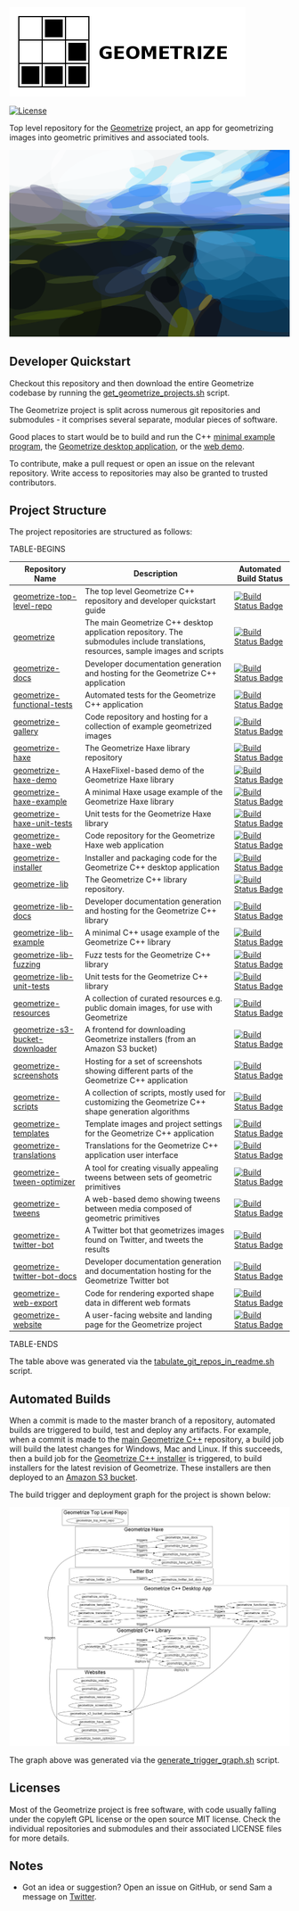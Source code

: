 [![Geometrize Top Level Repo Logo](https://github.com/Tw1ddle/geometrize-top-level-repo/blob/master/screenshots/logo.png?raw=true "Geometrize top level repo logo")](https://www.geometrize.co.uk/)

[![License](https://img.shields.io/badge/License-GPL%20v3-blue.svg?style=flat-square)](https://github.com/Tw1ddle/geometrize-top-level-repo/blob/master/LICENSE)

Top level repository for the [Geometrize](https://www.geometrize.co.uk/) project, an app for geometrizing images into geometric primitives and associated tools.

[![Geometrized Borrowdale](https://github.com/Tw1ddle/geometrize-top-level-repo/blob/master/screenshots/coastal_view.png?raw=true "Geometrized Coastal View, 150 Ellipses")](https://www.geometrize.co.uk/)

## Developer Quickstart

Checkout this repository and then download the entire Geometrize codebase by running the [get_geometrize_projects.sh](https://github.com/Tw1ddle/geometrize-top-level-repo/blob/master/get_geometrize_projects.sh) script.

The Geometrize project is split across numerous git repositories and submodules - it comprises several separate, modular pieces of software.

Good places to start would be to build and run the C++ [minimal example program](https://github.com/Tw1ddle/geometrize-lib-example), the [Geometrize desktop application](https://github.com/Tw1ddle/geometrize), or the [web demo](https://github.com/Tw1ddle/geometrize-haxe-web).

To contribute, make a pull request or open an issue on the relevant repository. Write access to repositories may also be granted to trusted contributors.

## Project Structure

The project repositories are structured as follows:

TABLE-BEGINS

| Repository Name                   | Description | Automated Build Status |
| --------------------------------- | ----------- | ---------------------- |
| [geometrize-top-level-repo](https://github.com/Tw1ddle/geometrize-top-level-repo) | The top level Geometrize C++ repository and developer quickstart guide | [![Build Status Badge](https://ci.appveyor.com/api/projects/status/github/Tw1ddle/geometrize-top-level-repo)](https://ci.appveyor.com/project/Tw1ddle/geometrize-top-level-repo) |
| [geometrize](https://github.com/Tw1ddle/geometrize) | The main Geometrize C++ desktop application repository. The submodules include translations, resources, sample images and scripts | [![Build Status Badge](https://ci.appveyor.com/api/projects/status/github/Tw1ddle/geometrize)](https://ci.appveyor.com/project/Tw1ddle/geometrize) |
| [geometrize-docs](https://github.com/Tw1ddle/geometrize-docs) | Developer documentation generation and hosting for the Geometrize C++ application | [![Build Status Badge](https://ci.appveyor.com/api/projects/status/github/Tw1ddle/geometrize-docs)](https://ci.appveyor.com/project/Tw1ddle/geometrize-docs) |
| [geometrize-functional-tests](https://github.com/Tw1ddle/geometrize-functional-tests) | Automated tests for the Geometrize C++ application | [![Build Status Badge](https://ci.appveyor.com/api/projects/status/github/Tw1ddle/geometrize-functional-tests)](https://ci.appveyor.com/project/Tw1ddle/geometrize-functional-tests) |
| [geometrize-gallery](https://github.com/Tw1ddle/geometrize-gallery) | Code repository and hosting for a collection of example geometrized images | [![Build Status Badge](https://ci.appveyor.com/api/projects/status/github/Tw1ddle/geometrize-gallery)](https://ci.appveyor.com/project/Tw1ddle/geometrize-gallery) |
| [geometrize-haxe](https://github.com/Tw1ddle/geometrize-haxe) | The Geometrize Haxe library repository | [![Build Status Badge](https://ci.appveyor.com/api/projects/status/github/Tw1ddle/geometrize-haxe)](https://ci.appveyor.com/project/Tw1ddle/geometrize-haxe) |
| [geometrize-haxe-demo](https://github.com/Tw1ddle/geometrize-haxe-demo) | A HaxeFlixel-based demo of the Geometrize Haxe library | [![Build Status Badge](https://ci.appveyor.com/api/projects/status/github/Tw1ddle/geometrize-haxe-demo)](https://ci.appveyor.com/project/Tw1ddle/geometrize-haxe-demo) |
| [geometrize-haxe-example](https://github.com/Tw1ddle/geometrize-haxe-example) | A minimal Haxe usage example of the Geometrize Haxe library | [![Build Status Badge](https://ci.appveyor.com/api/projects/status/github/Tw1ddle/geometrize-haxe-example)](https://ci.appveyor.com/project/Tw1ddle/geometrize-haxe-example) |
| [geometrize-haxe-unit-tests](https://github.com/Tw1ddle/geometrize-haxe-unit-tests) | Unit tests for the Geometrize Haxe library | [![Build Status Badge](https://ci.appveyor.com/api/projects/status/github/Tw1ddle/geometrize-haxe-unit-tests)](https://ci.appveyor.com/project/Tw1ddle/geometrize-haxe-unit-tests) |
| [geometrize-haxe-web](https://github.com/Tw1ddle/geometrize-haxe-web) | Code repository for the Geometrize Haxe web application | [![Build Status Badge](https://ci.appveyor.com/api/projects/status/github/Tw1ddle/geometrize-haxe-web)](https://ci.appveyor.com/project/Tw1ddle/geometrize-haxe-web) |
| [geometrize-installer](https://github.com/Tw1ddle/geometrize-installer) | Installer and packaging code for the Geometrize C++ desktop application | [![Build Status Badge](https://ci.appveyor.com/api/projects/status/github/Tw1ddle/geometrize-installer)](https://ci.appveyor.com/project/Tw1ddle/geometrize-installer) |
| [geometrize-lib](https://github.com/Tw1ddle/geometrize-lib) | The Geometrize C++ library repository. | [![Build Status Badge](https://ci.appveyor.com/api/projects/status/github/Tw1ddle/geometrize-lib)](https://ci.appveyor.com/project/Tw1ddle/geometrize-lib) |
| [geometrize-lib-docs](https://github.com/Tw1ddle/geometrize-lib-docs) | Developer documentation generation and hosting for the Geometrize C++ library | [![Build Status Badge](https://ci.appveyor.com/api/projects/status/github/Tw1ddle/geometrize-lib-docs)](https://ci.appveyor.com/project/Tw1ddle/geometrize-lib-docs) |
| [geometrize-lib-example](https://github.com/Tw1ddle/geometrize-lib-example) | A minimal C++ usage example of the Geometrize C++ library | [![Build Status Badge](https://ci.appveyor.com/api/projects/status/github/Tw1ddle/geometrize-lib-example)](https://ci.appveyor.com/project/Tw1ddle/geometrize-lib-example) |
| [geometrize-lib-fuzzing](https://github.com/Tw1ddle/geometrize-lib-fuzzing) | Fuzz tests for the Geometrize C++ library | [![Build Status Badge](https://ci.appveyor.com/api/projects/status/github/Tw1ddle/geometrize-lib-fuzzing)](https://ci.appveyor.com/project/Tw1ddle/geometrize-lib-fuzzing) |
| [geometrize-lib-unit-tests](https://github.com/Tw1ddle/geometrize-lib-unit-tests) | Unit tests for the Geometrize C++ library | [![Build Status Badge](https://ci.appveyor.com/api/projects/status/github/Tw1ddle/geometrize-lib-unit-tests)](https://ci.appveyor.com/project/Tw1ddle/geometrize-lib-unit-tests) |
| [geometrize-resources](https://github.com/Tw1ddle/geometrize-resources) | A collection of curated resources e.g. public domain images, for use with Geometrize | [![Build Status Badge](https://ci.appveyor.com/api/projects/status/github/Tw1ddle/geometrize-resources)](https://ci.appveyor.com/project/Tw1ddle/geometrize-resources) |
| [geometrize-s3-bucket-downloader](https://github.com/Tw1ddle/geometrize-s3-bucket-downloader) | A frontend for downloading Geometrize installers (from an Amazon S3 bucket) | [![Build Status Badge](https://ci.appveyor.com/api/projects/status/github/Tw1ddle/geometrize-s3-bucket-downloader)](https://ci.appveyor.com/project/Tw1ddle/geometrize-s3-bucket-downloader) |
| [geometrize-screenshots](https://github.com/Tw1ddle/geometrize-screenshots) | Hosting for a set of screenshots showing different parts of the Geometrize C++ application | [![Build Status Badge](https://ci.appveyor.com/api/projects/status/github/Tw1ddle/geometrize-screenshots)](https://ci.appveyor.com/project/Tw1ddle/geometrize-screenshots) |
| [geometrize-scripts](https://github.com/Tw1ddle/geometrize-scripts) | A collection of scripts, mostly used for customizing the Geometrize C++ shape generation algorithms | [![Build Status Badge](https://ci.appveyor.com/api/projects/status/github/Tw1ddle/geometrize-scripts)](https://ci.appveyor.com/project/Tw1ddle/geometrize-scripts) |
| [geometrize-templates](https://github.com/Tw1ddle/geometrize-templates) | Template images and project settings for the Geometrize C++ application | [![Build Status Badge](https://ci.appveyor.com/api/projects/status/github/Tw1ddle/geometrize-templates)](https://ci.appveyor.com/project/Tw1ddle/geometrize-templates) |
| [geometrize-translations](https://github.com/Tw1ddle/geometrize-translations) | Translations for the Geometrize C++ application user interface | [![Build Status Badge](https://ci.appveyor.com/api/projects/status/github/Tw1ddle/geometrize-translations)](https://ci.appveyor.com/project/Tw1ddle/geometrize-translations) |
| [geometrize-tween-optimizer](https://github.com/Tw1ddle/geometrize-tween-optimizer) | A tool for creating visually appealing tweens between sets of geometric primitives | [![Build Status Badge](https://ci.appveyor.com/api/projects/status/github/Tw1ddle/geometrize-tween-optimizer)](https://ci.appveyor.com/project/Tw1ddle/geometrize-tween-optimizer) |
| [geometrize-tweens](https://github.com/Tw1ddle/geometrize-tweens) | A web-based demo showing tweens between media composed of geometric primitives | [![Build Status Badge](https://ci.appveyor.com/api/projects/status/github/Tw1ddle/geometrize-tweens)](https://ci.appveyor.com/project/Tw1ddle/geometrize-tweens) |
| [geometrize-twitter-bot](https://github.com/Tw1ddle/geometrize-twitter-bot) | A Twitter bot that geometrizes images found on Twitter, and tweets the results | [![Build Status Badge](https://ci.appveyor.com/api/projects/status/github/Tw1ddle/geometrize-twitter-bot)](https://ci.appveyor.com/project/Tw1ddle/geometrize-twitter-bot) |
| [geometrize-twitter-bot-docs](https://github.com/Tw1ddle/geometrize-twitter-bot-docs) | Developer documentation generation and documentation hosting for the Geometrize Twitter bot | [![Build Status Badge](https://ci.appveyor.com/api/projects/status/github/Tw1ddle/geometrize-twitter-bot-docs)](https://ci.appveyor.com/project/Tw1ddle/geometrize-twitter-bot-docs) |
| [geometrize-web-export](https://github.com/Tw1ddle/geometrize-web-export) | Code for rendering exported shape data in different web formats | [![Build Status Badge](https://ci.appveyor.com/api/projects/status/github/Tw1ddle/geometrize-web-export)](https://ci.appveyor.com/project/Tw1ddle/geometrize-web-export) |
| [geometrize-website](https://github.com/Tw1ddle/geometrize-website) | A user-facing website and landing page for the Geometrize project | [![Build Status Badge](https://ci.appveyor.com/api/projects/status/github/Tw1ddle/geometrize-website)](https://ci.appveyor.com/project/Tw1ddle/geometrize-website) |

TABLE-ENDS

The table above was generated via the [tabulate_git_repos_in_readme.sh](https://github.com/Tw1ddle/geometrize-top-level-repo/blob/master/tabulate_git_repos_in_readme.sh) script.

## Automated Builds

When a commit is made to the master branch of a repository, automated builds are triggered to build, test and deploy any artifacts. For example, when a commit is made to the [main Geometrize C++](https://github.com/Tw1ddle/geometrize) repository, a build job will build the latest changes
for Windows, Mac and Linux. If this succeeds, then a build job for the [Geometrize C++ installer](https://github.com/Tw1ddle/geometrize-installer) is triggered, to build installers for the latest revision of Geometrize. These installers are then deployed to an [Amazon S3 bucket](https://github.com/Tw1ddle/geometrize-s3-bucket-downloader).

The build trigger and deployment graph for the project is shown below:

![geometrize-build-trigger-graph](https://github.com/Tw1ddle/geometrize-top-level-repo/blob/master/trigger_graph.png?raw=true)

The graph above was generated via the [generate_trigger_graph.sh](https://github.com/Tw1ddle/geometrize-top-level-repo/blob/master/generate_trigger_graph.sh) script.

## Licenses

Most of the Geometrize project is free software, with code usually falling under the copyleft GPL license or the open source MIT license. Check the individual repositories and submodules and their associated LICENSE files for more details.

## Notes
 * Got an idea or suggestion? Open an issue on GitHub, or send Sam a message on [Twitter](https://twitter.com/Sam_Twidale).
